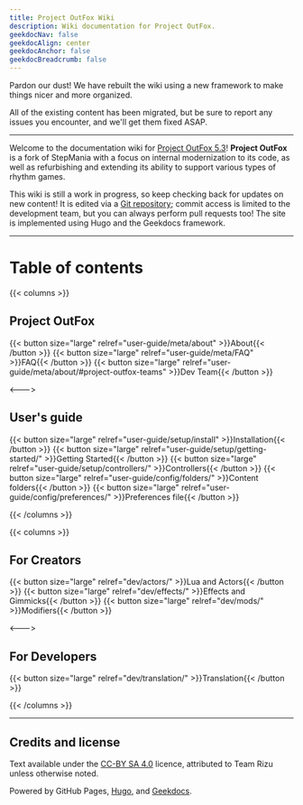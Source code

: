 ```yaml
---
title: Project OutFox Wiki
description: Wiki documentation for Project OutFox.
geekdocNav: false
geekdocAlign: center
geekdocAnchor: false
geekdocBreadcrumb: false
---
```


Pardon our dust! We have rebuilt the wiki using a new framework to make things nicer and more organized.

All of the existing content has been migrated, but be sure to report any issues you encounter, and we'll get them fixed ASAP.

----

Welcome to the documentation wiki for [Project OutFox 5.3](https://projectmoon.dance)! **Project OutFox** is a fork of StepMania with a focus on internal modernization to its code, as well as refurbishing and extending its ability to support various types of rhythm games.

This wiki is still a work in progress, so keep checking back for updates on new content! It is edited via a [Git repository](https://github.com/TeamRizu/outfox-wiki); commit access is limited to the development team, but you can always perform pull requests too! The site is implemented using Hugo and the Geekdocs framework.

----

# Table of contents

{{< columns >}}

## Project OutFox

{{< button size="large" relref="user-guide/meta/about" >}}About{{< /button >}}
{{< button size="large" relref="user-guide/meta/FAQ" >}}FAQ{{< /button >}}
{{< button size="large" relref="user-guide/meta/about/#project-outfox-teams" >}}Dev Team{{< /button >}}

<--->

## User's guide

{{< button size="large" relref="user-guide/setup/install" >}}Installation{{< /button >}}
{{< button size="large" relref="user-guide/setup/getting-started/" >}}Getting Started{{< /button >}}
{{< button size="large" relref="user-guide/setup/controllers/" >}}Controllers{{< /button >}}
{{< button size="large" relref="user-guide/config/folders/" >}}Content folders{{< /button >}}
{{< button size="large" relref="user-guide/config/preferences/" >}}Preferences file{{< /button >}}

{{< /columns >}}

{{< columns >}}

## For Creators

{{< button size="large" relref="dev/actors/" >}}Lua and Actors{{< /button >}}
{{< button size="large" relref="dev/effects/" >}}Effects and Gimmicks{{< /button >}}
{{< button size="large" relref="dev/mods/" >}}Modifiers{{< /button >}}

<--->

## For Developers

{{< button size="large" relref="dev/translation/" >}}Translation{{< /button >}}

{{< /columns >}}

----

## Credits and license
Text available under the <a href="http://creativecommons.org/licenses/by-sa/4.0/" rel="license">CC-BY SA 4.0</a> licence, attributed to Team Rizu unless otherwise noted. 

Powered by GitHub Pages, [Hugo](https://gohugo.io/), and [Geekdocs](https://geekdocs.de/).
